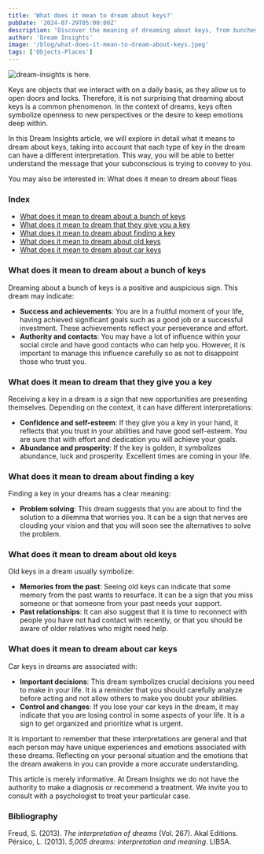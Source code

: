 ```yaml
---
title: 'What does it mean to dream about keys?'
pubDate: '2024-07-29T05:00:00Z'
description: 'Discover the meaning of dreaming about keys, from bunches to antique and car keys. Learn how these dreams can reflect new opportunities, memories from the past, and important decisions in your life.'
author: 'Dream Insights'
image: '/blog/what-does-it-mean-to-dream-about-keys.jpeg'
tags: ['Objects-Places']
---
```


![dream-insights is here.](/blog/what-does-it-mean-to-dream-about-keys.jpeg)

Keys are objects that we interact with on a daily basis, as they allow us to open doors and locks. Therefore, it is not surprising that dreaming about keys is a common phenomenon. In the context of dreams, keys often symbolize openness to new perspectives or the desire to keep emotions deep within. 

In this Dream Insights article, we will explore in detail what it means to dream about keys, taking into account that each type of key in the dream can have a different interpretation. This way, you will be able to better understand the message that your subconscious is trying to convey to you.

You may also be interested in: 
What does it mean to dream about fleas

### Index

- [What does it mean to dream about a bunch of keys](#what-does-it-mean-to-dream-about-a-bunch-of-keys)
- [What does it mean to dream that they give you a key](#what-does-it-mean-to-dream-that-they-give-you-a-key)
- [What does it mean to dream about finding a key](#what-does-it-mean-to-dream-about-finding-a-key)
- [What does it mean to dream about old keys](#what-does-it-mean-to-dream-about-old-keys)
- [What does it mean to dream about car keys](#what-does-it-mean-to-dream-about-car-keys)

### What does it mean to dream about a bunch of keys

Dreaming about a bunch of keys is a positive and auspicious sign. This dream may indicate:

- **Success and achievements**: You are in a fruitful moment of your life, having achieved significant goals such as a good job or a successful investment. These achievements reflect your perseverance and effort.
- **Authority and contacts**: You may have a lot of influence within your social circle and have good contacts who can help you. However, it is important to manage this influence carefully so as not to disappoint those who trust you.

### What does it mean to dream that they give you a key

Receiving a key in a dream is a sign that new opportunities are presenting themselves. Depending on the context, it can have different interpretations:

- **Confidence and self-esteem**: If they give you a key in your hand, it reflects that you trust in your abilities and have good self-esteem. You are sure that with effort and dedication you will achieve your goals.
- **Abundance and prosperity**: If the key is golden, it symbolizes abundance, luck and prosperity. Excellent times are coming in your life. 

### What does it mean to dream about finding a key

Finding a key in your dreams has a clear meaning:

- **Problem solving**: This dream suggests that you are about to find the solution to a dilemma that worries you. It can be a sign that nerves are clouding your vision and that you will soon see the alternatives to solve the problem.

### What does it mean to dream about old keys

Old keys in a dream usually symbolize:

- **Memories from the past**: Seeing old keys can indicate that some memory from the past wants to resurface. It can be a sign that you miss someone or that someone from your past needs your support.
- **Past relationships**: It can also suggest that it is time to reconnect with people you have not had contact with recently, or that you should be aware of older relatives who might need help.

### What does it mean to dream about car keys

Car keys in dreams are associated with:

- **Important decisions**: This dream symbolizes crucial decisions you need to make in your life. It is a reminder that you should carefully analyze before acting and not allow others to make you doubt your abilities.
- **Control and changes**: If you lose your car keys in the dream, it may indicate that you are losing control in some aspects of your life. It is a sign to get organized and prioritize what is urgent.

It is important to remember that these interpretations are general and that each person may have unique experiences and emotions associated with these dreams. Reflecting on your personal situation and the emotions that the dream awakens in you can provide a more accurate understanding.

This article is merely informative. At Dream Insights we do not have the authority to make a diagnosis or recommend a treatment. We invite you to consult with a psychologist to treat your particular case.

### Bibliography

Freud, S. (2013). *The interpretation of dreams* (Vol. 267). Akal Editions. 
Pérsico, L. (2013). *5,005 dreams: interpretation and meaning*. LIBSA.
